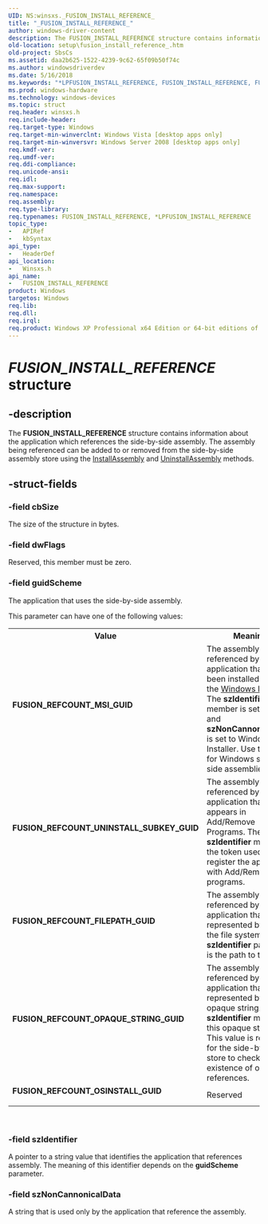 ```yaml
---
UID: NS:winsxs._FUSION_INSTALL_REFERENCE_
title: "_FUSION_INSTALL_REFERENCE_"
author: windows-driver-content
description: The FUSION_INSTALL_REFERENCE structure contains information about the application which references the side-by-side assembly.
old-location: setup\fusion_install_reference_.htm
old-project: SbsCs
ms.assetid: daa2b625-1522-4239-9c62-65f09b50f74c
ms.author: windowsdriverdev
ms.date: 5/16/2018
ms.keywords: "*LPFUSION_INSTALL_REFERENCE, FUSION_INSTALL_REFERENCE, FUSION_INSTALL_REFERENCE , FUSION_INSTALL_REFERENCE structure [Side-by-side Assemblies], FUSION_REFCOUNT_FILEPATH_GUID, FUSION_REFCOUNT_MSI_GUID, FUSION_REFCOUNT_OPAQUE_STRING_GUID, FUSION_REFCOUNT_OSINSTALL_GUID, FUSION_REFCOUNT_UNINSTALL_SUBKEY_GUID, LPFUSION_INSTALL_REFERENCE, LPFUSION_INSTALL_REFERENCE structure pointer [Side-by-side Assemblies], _FUSION_INSTALL_REFERENCE_, setup.fusion_install_reference_, winsxs/FUSION_INSTALL_REFERENCE, winsxs/LPFUSION_INSTALL_REFERENCE"
ms.prod: windows-hardware
ms.technology: windows-devices
ms.topic: struct
req.header: winsxs.h
req.include-header: 
req.target-type: Windows
req.target-min-winverclnt: Windows Vista [desktop apps only]
req.target-min-winversvr: Windows Server 2008 [desktop apps only]
req.kmdf-ver: 
req.umdf-ver: 
req.ddi-compliance: 
req.unicode-ansi: 
req.idl: 
req.max-support: 
req.namespace: 
req.assembly: 
req.type-library: 
req.typenames: FUSION_INSTALL_REFERENCE, *LPFUSION_INSTALL_REFERENCE
topic_type:
-	APIRef
-	kbSyntax
api_type:
-	HeaderDef
api_location:
-	Winsxs.h
api_name:
-	FUSION_INSTALL_REFERENCE
product: Windows
targetos: Windows
req.lib: 
req.dll: 
req.irql: 
req.product: Windows XP Professional x64 Edition or 64-bit editions of     Windows Server 2003
---
```


# _FUSION_INSTALL_REFERENCE_ structure


## -description


The <b>FUSION_INSTALL_REFERENCE</b> structure contains information about the application which references the side-by-side assembly. The assembly being referenced can be added to or removed from the side-by-side assembly store using the <a href="https://msdn.microsoft.com/aff1da20-9e82-43d5-b601-f73ee2dba0fe">InstallAssembly</a> and <a href="https://msdn.microsoft.com/b492e93c-73f2-4d68-ae1a-c82e9ec36a72">UninstallAssembly</a> methods.


## -struct-fields




### -field cbSize

The size of the structure in bytes.


### -field dwFlags

Reserved, this member must be zero.


### -field guidScheme

The application  that uses the side-by-side assembly.


 This parameter can have one of the following values:



<table>
<tr>
<th>Value</th>
<th>Meaning</th>
</tr>
<tr>
<td width="40%"><a id="FUSION_REFCOUNT_MSI_GUID"></a><a id="fusion_refcount_msi_guid"></a><dl>
<dt><b>FUSION_REFCOUNT_MSI_GUID</b></dt>
</dl>
</td>
<td width="60%">
The assembly is referenced by an application that has been installed by using the <a href="https://msdn.microsoft.com/c90b8cbe-d7a1-44ad-ae65-80115bd55e4f">Windows Installer</a>. The <b>szIdentifier</b> member is set to MSI, and <b>szNonCannonicalData</b> is set to Windows Installer. Use this value for Windows side-by-side assemblies.

</td>
</tr>
<tr>
<td width="40%"><a id="FUSION_REFCOUNT_UNINSTALL_SUBKEY_GUID"></a><a id="fusion_refcount_uninstall_subkey_guid"></a><dl>
<dt><b>FUSION_REFCOUNT_UNINSTALL_SUBKEY_GUID</b></dt>
</dl>
</td>
<td width="60%">
The assembly is referenced by an application that appears in Add/Remove Programs. The <b>szIdentifier</b> member is the token used to register the application with Add/Remove programs.

</td>
</tr>
<tr>
<td width="40%"><a id="FUSION_REFCOUNT_FILEPATH_GUID"></a><a id="fusion_refcount_filepath_guid"></a><dl>
<dt><b>FUSION_REFCOUNT_FILEPATH_GUID</b></dt>
</dl>
</td>
<td width="60%">
The assembly is referenced by an application that is represented by a file in the file system. The <b>szIdentifier</b> parameter is the path to this file.

</td>
</tr>
<tr>
<td width="40%"><a id="FUSION_REFCOUNT_OPAQUE_STRING_GUID"></a><a id="fusion_refcount_opaque_string_guid"></a><dl>
<dt><b>FUSION_REFCOUNT_OPAQUE_STRING_GUID</b></dt>
</dl>
</td>
<td width="60%">
The assembly is referenced by an application that is only represented by an opaque string. The <b>szIdentifier</b> member is this opaque string. This value is required for the side-by-side store to check for the existence of opaque references.

</td>
</tr>
<tr>
<td width="40%"><a id="FUSION_REFCOUNT_OSINSTALL_GUID"></a><a id="fusion_refcount_osinstall_guid"></a><dl>
<dt><b>FUSION_REFCOUNT_OSINSTALL_GUID</b></dt>
</dl>
</td>
<td width="60%">
Reserved

</td>
</tr>
</table>
 


### -field szIdentifier

A pointer to a string value that identifies the application that references assembly. The meaning of this identifier depends on the <b>guidScheme</b> parameter.


### -field szNonCannonicalData

A string that is used only by the application that reference the assembly.

